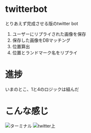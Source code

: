 # twitterbot
とりあえず完成させる版のtwitter bot

1. ユーザーにリプライされた画像を保存
2. 保存した画像をDBマッチング
3. 位置算出
4. 位置とランドマーク名をリプライ

# 進捗
いまのとこ、1と4のロジックは組んだ

# こんな感じ
![ターミナル](http://i.imgur.com/NGCSCfu.jpg "サンプル")
![twitter上](http://i.imgur.com/3V9p0S3.jpg "サンプル")

